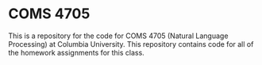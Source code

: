 # COMS 4705
This is a repository for the code for COMS 4705 (Natural Language Processing) at Columbia University. This repository contains code for all of the homework assignments for this class.
